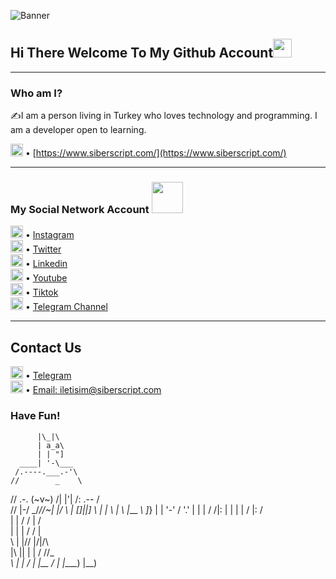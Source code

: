 ![Banner](https://lamachinerie.org/wp-content/uploads/2019/06/github.jpg)
## Hi There Welcome To My Github Account<img src="https://raw.githubusercontent.com/MartinHeinz/MartinHeinz/master/wave.gif" width="30px">
<hr>

### Who am I?
✍️I am a person living in Turkey who loves technology and programming. I am a developer open to learning. <br>

<img src="https://image.flaticon.com/icons/png/512/2540/2540832.png" width="20" height="20"> • [https://www.siberscript.com/](https://www.siberscript.com/)
<hr>

### My Social Network Account <img src="https://www.piskelapp.com/static/resources/home/features/feature-open-source@2x.gif" width="50" height="50"><br>
<img src="https://image.flaticon.com/icons/png/512/2111/2111463.png" width="20" height="20"> • [Instagram](https://instagram.com/godleonxd) 
<br>
<img src="https://image.flaticon.com/icons/png/512/145/145812.png" width="20" height="20"> • [Twitter](#) <br>
<img src="https://image.flaticon.com/icons/png/512/3256/3256016.png" width="20" height="20"> • [Linkedin](#) <br>
<img src="https://image.flaticon.com/icons/png/512/185/185983.png" width="20" height="20"> • [Youtube](#) <br>
<img src="https://image.flaticon.com/icons/png/512/3046/3046121.png" width="20" height="20"> • [Tiktok](#) <br>
<img src="https://image.flaticon.com/icons/png/512/2111/2111646.png" width="20" height="20"> • [Telegram Channel](https://t.me/siberscriptcom/) <br>
<hr>

## Contact Us
<img src="https://image.flaticon.com/icons/png/512/2111/2111646.png" width="20" height="20"> • [Telegram](https://t.me/cuksuz) <br>
<img src="https://as1.ftcdn.net/jpg/02/73/74/34/500_F_273743445_8NsO173YKt3qKssAjPPGDLj4TcUlBsNA.jpg" width="20" height="20"> • [Email: iletisim@siberscript.com](mailto:iletisim@siberscript.com) <br>

### Have Fun!

          |\_|\
          | a_a\
          | | "]
      ____| '-\___
     /.----.___.-'\
    //        _    \
   //   .-. (~v~) /|
  |'|  /\:  .--  / \
 // |-/  \_/____/\/~|
|/  \ |  []_|_|_] \ |
| \  | \ |___   _\ ]_}
| |  '-' /   '.'  |
| |     /    /|:  | 
| |     |   / |:  /\
| |     /  /  |  /  \
| |    |  /  /  |    \
\ |    |/\/  |/|/\    \
 \|\ |\|  |  | / /\/\__\
  \ \| | /   | |__
     / |   |____)
       |__)
